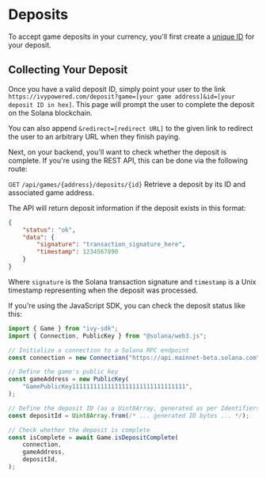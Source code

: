 # Deposits

To accept game deposits in your currency, you'll first create a [unique ID](./identifiers.md) for your deposit.

## Collecting Your Deposit

Once you have a valid deposit ID, simply point your user to the link `https://ivypowered.com/deposit?game=[your game address]&id=[your deposit ID in hex]`. This page will prompt the user to complete the deposit on the Solana blockchain.

You can also append `&redirect=[redirect URL]` to the given link to redirect the user to an arbitrary URL when they finish paying.

Next, on your backend, you'll want to check whether the deposit is complete. If you're using the REST API, this can be done via the following route:

<small class="route-tag">GET</small> `/api/games/{address}/deposits/{id}`
Retrieve a deposit by its ID and associated game address.

The API will return deposit information if the deposit exists in this format:

```json
{
    "status": "ok",
    "data": {
        "signature": "transaction_signature_here",
        "timestamp": 1234567890
    }
}
```

Where `signature` is the Solana transaction signature and `timestamp` is a Unix timestamp representing when the deposit was processed.

If you're using the JavaScript SDK, you can check the deposit status like this:

```js
import { Game } from "ivy-sdk";
import { Connection, PublicKey } from "@solana/web3.js";

// Initialize a connection to a Solana RPC endpoint
const connection = new Connection("https://api.mainnet-beta.solana.com");

// Define the game's public key
const gameAddress = new PublicKey(
    "GamePublicKey11111111111111111111111111111111",
);

// Define the deposit ID (as a Uint8Array, generated as per Identifiers doc)
const depositId = Uint8Array.from(/* ... generated ID bytes ... */);

// Check whether the deposit is complete
const isComplete = await Game.isDepositComplete(
    connection,
    gameAddress,
    depositId,
);
```
